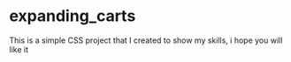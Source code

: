 # expanding_carts
This is a simple CSS project that I created to show my skills, i hope you will like it
